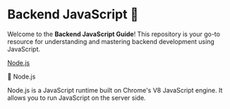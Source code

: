 # Backend JavaScript :rocket:

Welcome to the **Backend JavaScript Guide**! This repository is your go-to resource for understanding and mastering backend development using JavaScript.

[Node.js](#nodejs)

:green_book: Node.js

Node.js is a JavaScript runtime built on Chrome's V8 JavaScript engine. It allows you to run JavaScript on the server side.

